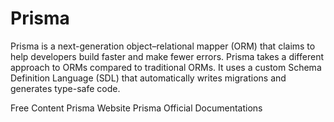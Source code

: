 # Prisma

Prisma is a next-generation object–relational mapper (ORM) that claims to help developers build faster and make fewer errors. Prisma takes a different approach to ORMs compared to traditional ORMs. It uses a custom Schema Definition Language (SDL) that automatically writes migrations and generates type-safe code.

<ResourceGroupTitle>Free Content</ResourceGroupTitle>
<BadgeLink colorScheme='blue' badgeText='Official Website' href='https://www.prisma.io/'>Prisma Website</BadgeLink>
<BadgeLink colorScheme='blue' badgeText='Official Documentation' href='https://www.prisma.io/docs/'>Prisma Official Documentations</BadgeLink>
